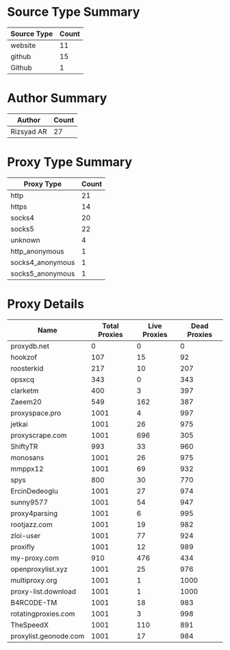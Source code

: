 # Source Type Summary

| Source Type | Count |
|-------------|-------|
| website | 11 |
| github | 15 |
| Github | 1 |


# Author Summary

| Author | Count |
|--------|-------|
| Rizsyad AR | 27 |


# Proxy Type Summary

| Proxy Type | Count |
|------------|-------|
| http | 21 |
| https | 14 |
| socks4 | 20 |
| socks5 | 22 |
| unknown | 4 |
| http_anonymous | 1 |
| socks4_anonymous | 1 |
| socks5_anonymous | 1 |


# Proxy Details

| Name | Total Proxies | Live Proxies | Dead Proxies |
|------|---------------|--------------|---------------|
| proxydb.net | 0 | 0 | 0 |
| hookzof | 107 | 15 | 92 |
| roosterkid | 217 | 10 | 207 |
| opsxcq | 343 | 0 | 343 |
| clarketm | 400 | 3 | 397 |
| Zaeem20 | 549 | 162 | 387 |
| proxyspace.pro | 1001 | 4 | 997 |
| jetkai | 1001 | 26 | 975 |
| proxyscrape.com | 1001 | 696 | 305 |
| ShiftyTR | 993 | 33 | 960 |
| monosans | 1001 | 26 | 975 |
| mmppx12 | 1001 | 69 | 932 |
| spys | 800 | 30 | 770 |
| ErcinDedeoglu | 1001 | 27 | 974 |
| sunny9577 | 1001 | 54 | 947 |
| proxy4parsing | 1001 | 6 | 995 |
| rootjazz.com | 1001 | 19 | 982 |
| zloi-user | 1001 | 77 | 924 |
| proxifly | 1001 | 12 | 989 |
| my-proxy.com | 910 | 476 | 434 |
| openproxylist.xyz | 1001 | 25 | 976 |
| multiproxy.org | 1001 | 1 | 1000 |
| proxy-list.download | 1001 | 1 | 1000 |
| B4RC0DE-TM | 1001 | 18 | 983 |
| rotatingproxies.com | 1001 | 3 | 998 |
| TheSpeedX | 1001 | 110 | 891 |
| proxylist.geonode.com | 1001 | 17 | 984 |
